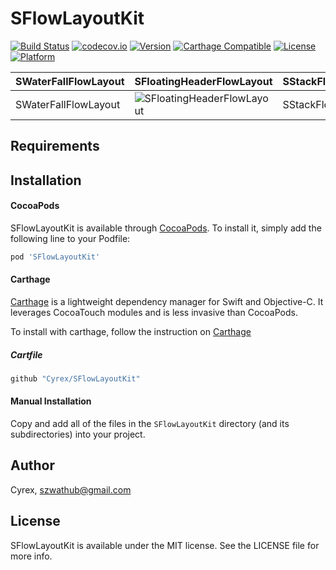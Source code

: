 # SFlowLayoutKit

[![Build Status](https://travis-ci.com/Cyrex/SFlowLayoutKit.svg?branch=master)](https://travis-ci.com/Cyrex/SFlowLayoutKit)
[![codecov.io](https://codecov.io/github/Cyrex/SFlowLayoutKit/coverage.svg?branch=master)](https://codecov.io/github/Cyrex/SFlowLayoutKit?branch=master)
[![Version](https://img.shields.io/cocoapods/v/SFlowLayoutKit.svg?style=flat)](http://cocoapods.org/pods/SFlowLayoutKit)
[![Carthage Compatible](https://img.shields.io/badge/Carthage-compatible-4BC51D.svg?style=flat)](https://github.com/Cyrex/SFlowLayoutKit)
[![License](https://img.shields.io/cocoapods/l/SFlowLayoutKit.svg?style=flat)](http://cocoapods.org/pods/SFlowLayoutKit)
[![Platform](https://img.shields.io/cocoapods/p/SFlowLayoutKit.svg?style=flat)](http://cocoapods.org/pods/SFlowLayoutKit)

| SWaterFallFlowLayout | SFloatingHeaderFlowLayout | SStackFlowLayout |
| ------ | ------ | ------ |
| SWaterFallFlowLayout | ![SFloatingHeaderFlowLayout](/Screenshot/SFloatingHeaderFlowLayout.gif) | SStackFlowLayout |


## Requirements

## Installation
#### CocoaPods
SFlowLayoutKit is available through [CocoaPods](http://cocoapods.org). To install it, simply add the following line to your Podfile:

```ruby
pod 'SFlowLayoutKit'
```

#### Carthage
[Carthage](https://github.com/Carthage/Carthage) is a lightweight dependency manager for Swift and Objective-C. It leverages CocoaTouch modules and is less invasive than CocoaPods.

To install with carthage, follow the instruction on [Carthage](https://github.com/Carthage/Carthage)

##### Cartfile
```ruby
github "Cyrex/SFlowLayoutKit"
```

#### Manual Installation
Copy and add all of the files in the `SFlowLayoutKit` directory (and its subdirectories) into your project.

## Author

Cyrex, szwathub@gmail.com

## License

SFlowLayoutKit is available under the MIT license. See the LICENSE file for more info.
